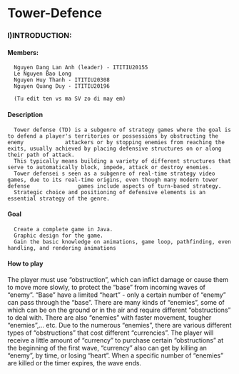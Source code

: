 # Tower-Defence
### I)INTRODUCTION:
#### Members:

      Nguyen Dang Lan Anh (leader) - ITITIU20155
      Le Nguyen Bao Long 
      Nguyen Huy Thanh - ITITIU20308
      Nguyen Quang Duy - ITITIU20196
      
      (Tu edit ten vs ma SV zo di may em)
#### Description
      
      Tower defense (TD) is a subgenre of strategy games where the goal is to defend a player's territories or possessions by obstructing the enemy             attackers or by stopping enemies from reaching the exits, usually achieved by placing defensive structures on or along their path of attack.
      This typically means building a variety of different structures that serve to automatically block, impede, attack or destroy enemies. 
      Tower defensei s seen as a subgenre of real-time strategy video games, due to its real-time origins, even though many modern tower defense               games include aspects of turn-based strategy. 
      Strategic choice and positioning of defensive elements is an essential strategy of the genre.
#### Goal
  
      Create a complete game in Java.
      Graphic design for the game.
      Gain the basic knowledge on animations, game loop, pathfinding, even handling, and rendering animations
#### How to play


The player must use “obstruction”, which can inflict damage or cause them to move more slowly, to protect the “base” from incoming waves of “enemy”.
“Base” have a limited “heart” - only a certain number of “enemy” can pass through the “base”.
There are many kinds of “enemies”, some of which can be on the ground or in the air and require different “obstructions” to deal with. There are also “enemies” with faster movement, tougher “enemies”,... etc.
Due to the numerous “enemies”, there are various different types of “obstructions” that cost different “currencies”.
The player will receive a little amount of “currency” to purchase certain “obstructions” at the beginning of the first wave, “currency” also can get by killing an “enemy”, by time, or losing “heart”.
When a specific number of “enemies” are killed or the timer expires, the wave ends.

